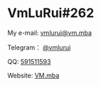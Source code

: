 # VmLuRui#262

My e-mail: vmlurui@vm.mba

Telegram： [@vmlurui](https://t.me/vmlurui)

QQ: [591511593](http://wpa.qq.com/msgrd?v=3&uin=591511593&site=qq&menu=yes)

Website: [VM.mba](https://vm.mba)
